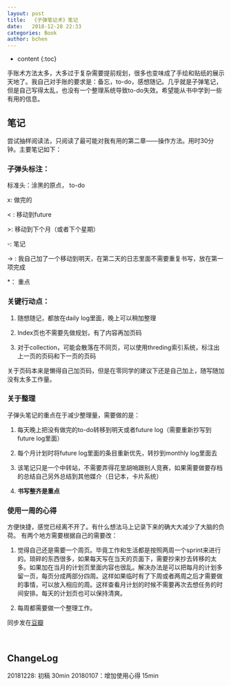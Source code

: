 ```yaml
---
layout: post
title:  《子弹笔记术》笔记
date:   2018-12-28 22:33
categories: Book
author: bchen
---
```


* content
{:toc}


手账术方法太多，大多过于复杂需要提前规划，很多也变味成了手绘和贴纸的展示天地了。我自己对手账的要求是：备忘，to-do，感想随记。几乎就是子弹笔记，但是自己写得太乱，也没有一个整理系统导致to-do失效。希望能从书中学到一些有用的信息。





## 笔记
尝试抽样阅读法，只阅读了最可能对我有用的第二章——操作方法。用时30分钟。主要笔记如下：

### 子弹头标注：

标准头：涂黑的原点， to-do

x: 做完的

< : 移动到future

\>: 移动到下个月（或者下个星期）

-: 笔记

-> : 我自己加了一个移动到明天，在第二天的日志里面不需要重复书写，放在第一项完成

*： 重点

### 关键行动点：

1. 随想随记，都放在daily log里面，晚上可以稍加整理

2. Index页也不需要先做规划，有了内容再加页码

3. 对于collection，可能会散落在不同页，可以使用threding索引系统，标注出上一页的页码和下一页的页码

关于页码本来是懒得自己加页码，但是在零同学的建议下还是自己加上，随写随加没有太多工作量。



### 关于整理

子弹头笔记的重点在于减少整理量，需要做的是：

1. 每天晚上把没有做完的to-do转移到明天或者future log（需要重新抄写到future log里面）

2. 每个月计划时将future log里面的条目重新优先，转抄到monthly log里面去

3. 该笔记只是一个中转站，不需要弄得花里胡哨跟别人竞赛，如果需要做要存档的总结自己另外总结到其他媒介（日记本，卡片系统）

4. **书写整齐是重点**



### 使用一周的心得
方便快捷，感觉已经离不开了。有什么想法马上记录下来的确大大减少了大脑的负荷。
有两个地方需要根据自己的需要改：
1. 觉得自己还是需要一个周页。毕竟工作和生活都是按照两周一个sprint来进行的。琐碎的东西很多，如果每天写在当天的页面下，需要抄来抄去转移的太多。如果加在当月的计划页里面内容也很乱。解决办法是可以把每月的计划多留一页，每页分成两部分四周。这样如果临时有了下周或者两周之后才需要做的事情，可以放入相应的周。这样查看月计划的时候不需要再次去想任务的时间安排。每天的计划页也可以保持清爽。

2. 每周都需要做一个整理工作。


同步发在[豆瓣](https://book.douban.com/review/9857185/)

 
 ## ChangeLog
 20181228: 初稿 30min
 20180107：增加使用心得 15min
